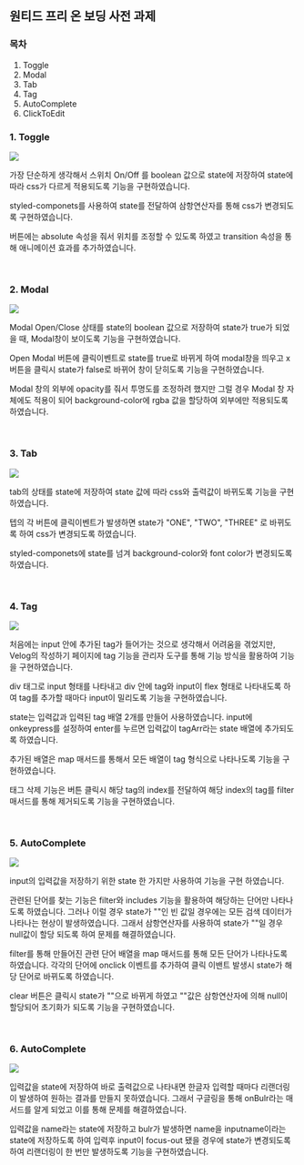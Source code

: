 ## 원티드 프리 온 보딩 사전 과제

### 목차

1.  Toggle
2.  Modal
3.  Tab
4.  Tag
5.  AutoComplete
6.  ClickToEdit

### 1. Toggle

![](https://blog.kakaocdn.net/dn/Hhk3u/btrs2mCBmEy/gUnpRRtJ9tdxEofVVwQnEk/img.gif)

가장 단순하게 생각해서 스위치 On/Off 를 boolean 값으로 state에 저장하여 state에 따라 css가 다르게 적용되도록 기능을 구현하였습니다.

styled-componets를 사용하여 state를 전달하여 삼항연산자를 통해 css가 변경되도록 구현하였습니다.

버튼에는 absolute 속성을 줘서 위치를 조정할 수 있도록 하였고 transition 속성을 통해 애니메이션 효과를 추가하였습니다.

<br>

### 2. Modal

![](https://blog.kakaocdn.net/dn/HjTK0/btrs6aHza4O/ZxPjajpTeX8GEBCFqa9BK0/img.gif)

Modal Open/Close 상태를 state의 boolean 값으로 저장하여 state가 true가 되었을 때, Modal창이 보이도록 기능을 구현하였습니다.

Open Modal 버튼에 클릭이벤트로 state를 true로 바뀌게 하여 modal창을 띄우고 x 버튼을 클릭시 state가 false로 바뀌어 창이 닫히도록 기능을 구현하였습니다.

Modal 창의 외부에 opacity를 줘서 투명도를 조정하려 했지만 그럴 경우 Modal 창 자체에도 적용이 되어 background-color에 rgba 값을 할당하여 외부에만 적용되도록 하였습니다.

<br>

### 3. Tab

![](https://blog.kakaocdn.net/dn/bevw6h/btrs2EJIvd9/stIxlKbzFdNiu3GgYEmHt1/img.gif)

tab의 상태를 state에 저장하여 state 값에 따라 css와 출력값이 바뀌도록 기능을 구현하였습니다.

텝의 각 버튼에 클릭이벤트가 발생하면 state가 "ONE", "TWO", "THREE" 로 바뀌도록 하여 css가 변경되도록 하였습니다.

styled-componets에 state를 넘겨 background-color와 font color가 변경되도록 하였습니다.

<br>

### 4. Tag

![](https://blog.kakaocdn.net/dn/yBmZ4/btrs7l9GJR4/woHItsc2rGz7vpM4zDiOL1/img.gif)

처음에는 input 안에 추가된 tag가 들어가는 것으로 생각해서 어려움을 겪었지만, Velog의 작성하기 페이지에 tag 기능을 관리자 도구를 통해 기능 방식을 활용하여 기능을 구현하였습니다.

div 태그로 input 형태를 나타내고 div 안에 tag와 input이 flex 형태로 나타내도록 하여 tag를 추가할 때마다 input이 밀리도록 기능을 구현하였습니다.

state는 입력값과 입력된 tag 배열 2개를 만들어 사용하였습니다. input에 onkeypress를 설정하여 enter를 누르면 입력값이 tagArr라는 state 배열에 추가되도록 하였습니다.

추가된 배열은 map 매서드를 통해서 모든 배열이 tag 형식으로 나타나도록 기능을 구현하였습니다.

태그 삭제 기능은 버튼 클릭시 해당 tag의 index를 전달하여 해당 index의 tag를 filter 매서드를 통해 제거되도록 기능을 구현하였습니다.

<br>

### 5. AutoComplete

![](https://blog.kakaocdn.net/dn/brtLXm/btrs6aOmcHO/lBmivZcelyOqqNqrFSvPEK/img.gif)

input의 입력값을 저장하기 위한 state 한 가지만 사용하여 기능을 구현 하였습니다.

관련된 단어를 찾는 기능은 filter와 includes 기능을 활용하여 해당하는 단어만 나타나도록 하였습니다. 그러나 이럴 경우 state가 ""인 빈 값일 경우에는 모든 검색 데이터가 나타나는 현상이 발생하였습니다. 그래서 삼항연산자를 사용하여 state가 ""일 경우 null값이 할당 되도록 하여 문제를 해결하였습니다.

filter를 통해 만들어진 관련 단어 배열을 map 매서드를 통해 모든 단어가 나타나도록 하였습니다. 각각의 단어에 onclick 이벤트를 추가하여 클릭 이밴트 발생시 state가 해당 단어로 바뀌도록 하였습니다.

clear 버튼은 클릭시 state가 ""으로 바뀌게 하였고 ""값은 삼항연산자에 의해 null이 할당되어 초기화가 되도록 기능을 구현하였습니다.

<br>

### 6. AutoComplete

![](https://blog.kakaocdn.net/dn/RvjP7/btrs7BRXzGD/4jm26mBMdSwZFozR27diG1/img.gif)

입력값을 state에 저장하여 바로 출력값으로 나타내면 한글자 입력할 때마다 리랜더링이 발생하여 원하는 결과를 만들지 못하였습니다. 그래서 구글링을 통해 onBulr라는 매서드를 알게 되었고 이를 통해 문제를 해결하였습니다.

입력값을 name라는 state에 저장하고 bulr가 발생하면 name을 inputname이라는 state에 저장하도록 하여 입력후 input이 focus-out 됐을 경우에 state가 변경되도록 하여 리랜더링이 한 번만 발생하도록 기능을 구현하였습니다.
